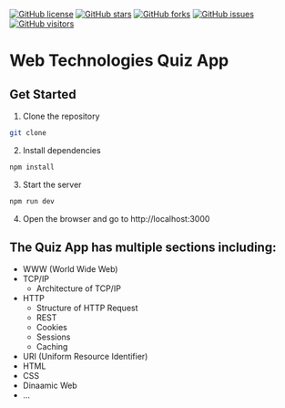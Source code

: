 [![GitHub license](https://img.shields.io/github/license/MarinCervinschi/WebTechnologyQuiz)](LICENSE)
[![GitHub stars](https://img.shields.io/github/stars/MarinCervinschi/WebTechnologyQuiz)]()
[![GitHub forks](https://img.shields.io/github/forks/MarinCervinschi/WebTechnologyQuiz)]()
[![GitHub issues](https://img.shields.io/github/issues/MarinCervinschi/WebTechnologyQuiz)]()
[![GitHub visitors](https://visitor-badge.laobi.icu/badge?page_id=MarinCervinschi.WebTechnologyQuiz&)]()

# Web Technologies Quiz App

## Get Started

1. Clone the repository
```bash
git clone
```
2. Install dependencies
```bash
npm install
```
3. Start the server
```bash
npm run dev
```
4. Open the browser and go to http://localhost:3000

## The Quiz App has multiple sections including:
- WWW (World Wide Web)
- TCP/IP
   - Architecture of TCP/IP
- HTTP
   - Structure of HTTP Request
   - REST
   - Cookies
   - Sessions
   - Caching
- URI (Uniform Resource Identifier)
- HTML
- CSS
- Dinaamic Web
- ...



